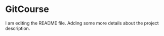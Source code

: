 # GitCourse

I am editing the README file. Adding some more details about the project description.

